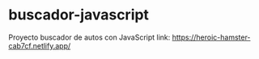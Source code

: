# buscador-javascript
Proyecto buscador de autos con JavaScript
link: https://heroic-hamster-cab7cf.netlify.app/

